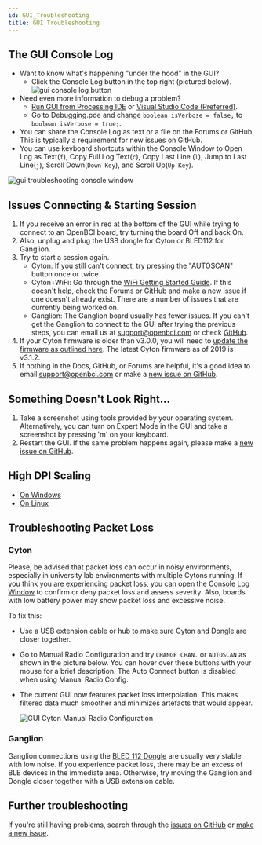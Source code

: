 ```yaml
---
id: GUI_Troubleshooting
title: GUI Troubleshooting
---
```

## The GUI Console Log

-   Want to know what's happening "under the hood" in the GUI?
    -   Click the Console Log button in the top right (pictured below).
        ![gui console log button](../assets/SoftwareImages/OpenBCISoftware/gui_troubleshooting_consoleLogButton.png)<br />
-   Need even more information to debug a problem?
    -   [Run GUI from Processing IDE](06Software/01-OpenBCISoftware/01-OpenBCI_GUI.md#running-the-openbci-gui-from-the-processing-ide) or [Visual Studio Code (Preferred)](https://github.com/OpenBCI/OpenBCI_GUI/wiki/Developer-Setup).
    -   Go to Debugging.pde and change `boolean isVerbose = false;` to `boolean isVerbose = true;`.
-   You can share the Console Log as text or a file on the Forums or GitHub. This is typically a requirement for new issues on GitHub.
-   You can use keyboard shortcuts within the Console Window to Open Log as Text(`f`), Copy Full Log Text(`c`), Copy Last Line (`l`), Jump to Last Line(`j`), Scroll Down(`Down Key`), and Scroll Up(`Up Key`).

![gui troubleshooting console window](../assets/SoftwareImages/OpenBCISoftware/gui_troubleshooting_consoleLogWindow.png)<br />

## Issues Connecting & Starting Session

1.  If you receive an error in red at the bottom of the GUI while trying to connect to an OpenBCI board, try turning the board Off and back On.
2.  Also, unplug and plug the USB dongle for Cyton or BLED112 for Ganglion.
3.  Try to start a session again.
    -   Cyton: If you still can't connect, try pressing the "AUTOSCAN" button once or twice.
    -   Cyton+WiFi: Go through the [WiFi Getting Started Guide](GettingStarted/01-Boards/03-Wifi_Getting_Started_Guide.md). If this doesn't help, check the Forums or [GitHub](https://github.com/OpenBCI/OpenBCI_GUI/issues) and make a new issue if one doesn't already exist. There are a number of issues that are currently being worked on.
    -   Ganglion: The Ganglion board usually has fewer issues. If you can't get the Ganglion to connect to the GUI after trying the previous steps, you can email us at [support@openbci.com](mailto:support@openbci.com) or check [GitHub](https://github.com/OpenBCI/OpenBCI_GUI/issues).
4.  If your Cyton firmware is older than v3.0.0, you will need to [update the firmware as outlined here](02Cyton/05-Cyton_Board_Programming_Tutorial.md#overview). The latest Cyton firmware as of 2019 is v3.1.2.
5.  If nothing in the Docs, GitHub, or Forums are helpful, it's a good idea to email [support@openbci.com](mailto:support@openbci.com) or make a [new issue on GitHub](https://github.com/OpenBCI/OpenBCI_GUI/issues/new/choose).

## Something Doesn't Look Right...

1.  Take a screenshot using tools provided by your operating system. Alternatively, you can turn on Expert Mode in the GUI and take a screenshot by pressing 'm' on your keyboard.
2.  Restart the GUI. If the same problem happens again, please make a [new issue on GitHub](https://github.com/OpenBCI/OpenBCI_GUI/issues/new/choose).

## High DPI Scaling

-   [On Windows](06Software/01-OpenBCISoftware/01-OpenBCI_GUI.md#install-openbci_gui-on-windows)
-   [On Linux](06Software/01-OpenBCISoftware/01-OpenBCI_GUI.md#install-openbci_gui-on-linux)

## Troubleshooting Packet Loss

### Cyton

 Please, be advised that packet loss can occur in noisy environments, especially in university lab environments with multiple Cytons running. If you think you are experiencing packet loss, you can open the [Console Log Window](GUI_Troubleshooting#the_gui_console_log) to confirm or deny packet loss and assess severity. Also, boards with low battery power may show packet loss and excessive noise.

 To fix this:

-   Use a USB extension cable or hub to make sure Cyton and Dongle are closer together.

-   Go to Manual Radio Configuration and try `CHANGE CHAN.` or `AUTOSCAN` as shown in the picture below. You can hover over these buttons with your mouse for a brief description. The Auto Connect button is disabled when using Manual Radio Config.

-   The current GUI now features packet loss interpolation. This makes filtered data much smoother and minimizes artefacts that would appear.

    ![GUI Cyton Manual Radio Configuration](../assets/SoftwareImages/OpenBCISoftware/gui_cyton_manual_radioconfig.png)

### Ganglion

 Ganglion connections using the [BLED 112 Dongle](https://shop.openbci.com/collections/frontpage/products/ganglion-dongle?variant=15473352605768) are usually very stable with low noise. If you experience packet loss, there may be an excess of BLE devices in the immediate area. Otherwise, try moving the Ganglion and Dongle closer together with a USB extension cable.

## Further troubleshooting

If you're still having problems, search through the [issues on GitHub](https://github.com/OpenBCI/OpenBCI_GUI/issues) or [make a new issue](https://github.com/OpenBCI/OpenBCI_GUI/issues/new/choose).
